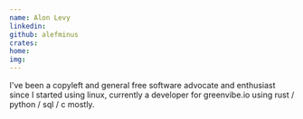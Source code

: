 ```yaml
---
name: Alon Levy
linkedin:
github: alefminus
crates:
home:
img:
---
```



I've been a copyleft and general free software advocate and enthusiast since I started using linux, currently a developer for greenvibe.io using rust / python / sql / c mostly.

